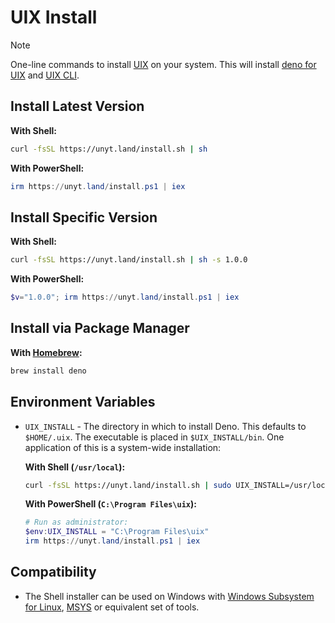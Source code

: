 # UIX Install
> [!NOTE]
> One-line commands to install [UIX](https://github.com/unyt-org/uix) on your system.
> This will install [deno for UIX](https://github.com/unyt-org/deno) and [UIX CLI](https://github.com/unyt-org/uix).

## Install Latest Version

**With Shell:**

```sh
curl -fsSL https://unyt.land/install.sh | sh
```

**With PowerShell:**

```powershell
irm https://unyt.land/install.ps1 | iex
```

## Install Specific Version

**With Shell:**

```sh
curl -fsSL https://unyt.land/install.sh | sh -s 1.0.0
```

**With PowerShell:**

```powershell
$v="1.0.0"; irm https://unyt.land/install.ps1 | iex
```

## Install via Package Manager

**With [Homebrew](https://formulae.brew.sh/formula/deno):**

```sh
brew install deno
```

## Environment Variables

- `UIX_INSTALL` - The directory in which to install Deno. This defaults to
  `$HOME/.uix`. The executable is placed in `$UIX_INSTALL/bin`. One
  application of this is a system-wide installation:

  **With Shell (`/usr/local`):**

  ```sh
  curl -fsSL https://unyt.land/install.sh | sudo UIX_INSTALL=/usr/local sh
  ```

  **With PowerShell (`C:\Program Files\uix`):**

  ```powershell
  # Run as administrator:
  $env:UIX_INSTALL = "C:\Program Files\uix"
  irm https://unyt.land/install.ps1 | iex
  ```

## Compatibility

- The Shell installer can be used on Windows with [Windows Subsystem for Linux](https://docs.microsoft.com/en-us/windows/wsl/about), [MSYS](https://www.msys2.org) or equivalent set of tools.